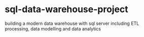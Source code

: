 # sql-data-warehouse-project
building a modern data warehouse with sql server including ETL processing, data modelling and data analytics
